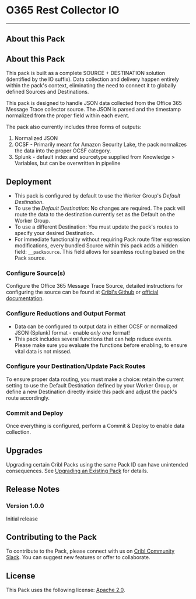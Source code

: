 # O365 Rest Collector IO
----

## About this Pack

## About this Pack

This pack is built as a complete SOURCE + DESTINATION solution (identified by the IO suffix). Data collection and delivery happen entirely within the pack's context, eliminating the need to connect it to globally defined Sources and Destinations. 

This pack is designed to handle JSON data collected from the Office 365 Message Trace collector source. The JSON is parsed and the timestamp normalized from the proper field within each event. 

The pack also currently includes three forms of outputs:

1. Normalized JSON
2. OCSF - Primarily meant for Amazon Security Lake, the pack normalizes the data into the proper OCSF category.
3. Splunk - default index and sourcetype supplied from Knowledge > Variables, but can be overwritten in pipeline

## Deployment

* This pack is configured by default to use the Worker Group's *Default Destination*.
* To use the *Default Destination*: No changes are required. The pack will route the data to the destination currently set as the Default on the Worker Group.
* To use a different Destination: You must update the pack's routes to specify your desired Destination.
* For immediate functionality without requiring Pack route filter expression modifications, every bundled Source within this pack adds a hidden field: `__packsource`. This field allows for seamless routing based on the Pack source.

### Configure Source(s)

Configure the Office 365 Message Trace Source, detailed instructions for configuring the source can be found at [Cribl's Github](https://github.com/criblio/Cribl-Microsoft/blob/main/KnowledgeArticles/O365AppRegistrationForCribl/O365-AppRegistration_for_Cribl.md) or [official documentation](https://docs.cribl.io/stream/sources-office365-msg-trace/).

### Configure Reductions and Output Format

* Data can be configured to output data in either OCSF or normalized JSON (Splunk) format - enable *only one* format!
* This pack includes several functions that can help reduce events. Please make sure you evaluate the functions before enabling, to ensure vital data is not missed. 

### Configure your Destination/Update Pack Routes
To ensure proper data routing, you must make a choice: retain the current setting to use the Default Destination defined by your Worker Group, or define a new Destination directly inside this pack and adjust the pack's route accordingly.

### Commit and Deploy
Once everything is configured, perform a Commit & Deploy to enable data collection.


## Upgrades

Upgrading certain Cribl Packs using the same Pack ID can have unintended consequences. See [Upgrading an Existing Pack](https://docs.cribl.io/stream/packs#upgrading) for details.

## Release Notes

### Version 1.0.0
Initial release

## Contributing to the Pack

To contribute to the Pack, please connect with us on [Cribl Community Slack](https://cribl-community.slack.com/). You can suggest new features or offer to collaborate.

## License
This Pack uses the following license: [Apache 2.0](https://github.com/criblio/appscope/blob/master/LICENSE).